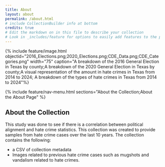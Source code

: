 ```yaml
---
title: About
layout: about
permalink: /about.html
# include CollectionBuilder info at bottom
credits: true
# Edit the markdown on in this file to describe your collection
# Look in _includes/feature for options to easily add features to the page
---
```


{% include feature/image.html objectid="2016_Elections.png;2020_Elections.png;CDE_Data.png;CDE_Categories.png" width="75" caption="A breakdown of the 2016 General Election in Texas by county;A breakdown of the 2020 General Election in Texas by county;A visual representation of the amount in hate crimes in Texas from 2014 to 2024; A breakdown of the types of hate crimes in Texas from 2014 to 2024"%}

{% include feature/nav-menu.html sections="About the Collection;About the About Page" %}

## About the Collection

This study was done to see if there is a correlation between political alignment and hate crime statistics. This collection was created to provide samples from hate crime cases over the last 10 years. The collection contains the following:

- a CSV of collection metadata
- Images related to previous hate crime cases such as mugshots and vandalism related to hate crimes.
 
